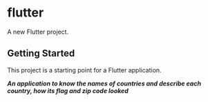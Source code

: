 # flutter

A new Flutter project.

## Getting Started

This project is a starting point for a Flutter application.

***An application to know the names of countries and describe each country, how its flag and zip code looked***